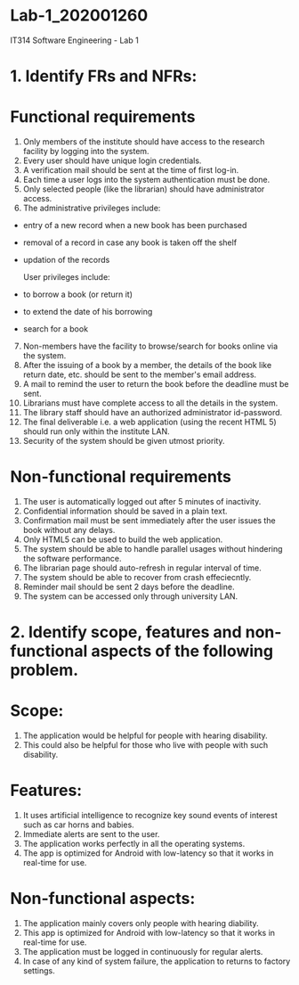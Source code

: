 # Lab-1_202001260
IT314 Software Engineering - Lab 1

# 1. Identify FRs and NFRs:

# Functional requirements
1. Only members of the institute should have access to the research facility by logging into the system.
2. Every user should have unique login credentials.
3. A verification mail should be sent at the time of first log-in.
4. Each time a user logs into the system authentication must be done.
5. Only selected people (like the librarian) should have administrator access.
6. The administrative privileges include:
* entry of a new record when a new book has been purchased
* removal of a record in case any book is taken off the shelf
* updation of the records

  User privileges include:
* to borrow a book (or return it)
* to extend the date of his borrowing 
* search for a book
7. Non-members have the facility to browse/search for books online via the system.
8. After the issuing of a book by a member, the details of the book like return date, etc. should be sent to the member's email address.
9. A mail to remind the user to return the book before the deadline must be sent.
10. Librarians must have complete access to all the details in the system.
11. The library staff should have an authorized administrator id-password.
12. The final deliverable i.e. a web application (using the recent HTML 5) should run only within the institute LAN.
13. Security of the system should be given utmost priority.

# Non-functional requirements
1. The user is automatically logged out after 5 minutes of inactivity.
2. Confidential information should be saved in a plain text.
3. Confirmation mail must be sent immediately after the user issues the book without any delays.
4. Only HTML5 can be used to build the web application.
5. The system should be able to handle parallel usages without hindering the software performance.
6. The librarian page should auto-refresh in regular interval of time.
7. The system should be able to recover from crash effeciecntly.
8. Reminder mail should be sent 2 days before the deadline.
9. The system can be accessed only through university LAN.

# 2. Identify scope, features and non-functional aspects of the following problem.

# Scope:
1. The application would be helpful for people with hearing disability.
2. This could also be helpful for those who live with people with such disability.

# Features:
1. It uses artificial intelligence to recognize key sound events of interest such as car horns and babies.
2. Immediate alerts are sent to the user.
3. The application works perfectly in all the operating systems.
4. The app is optimized for Android with low-latency so that it works in real-time for use.

# Non-functional aspects:
1. The application mainly covers only people with hearing diability.
2. This app is optimized for Android with low-latency so that it works in real-time for use.
3. The application must be logged in continuously for regular alerts.
4. In case of any kind of system failure, the application to returns to factory settings.











